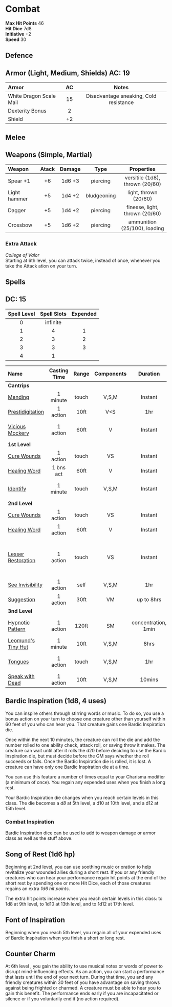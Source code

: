 # Combat


__Max Hit Points__ 46  
__Hit Dice__ 7d8   
__Initiative__ +2   
__Speed__ 30   

## Defence

Armor (Light, Medium, Shields) 
__AC:__ 19  
-----

| Armor   | AC | Notes |
| :-----  | :---: | :---: |
| White Dragon Scale Mail | 15 | Disadvantage sneaking, Cold resistance  |
| Dexterity Bonus | 2 | |
| Shield | +2 | |

## Melee

Weapons (Simple, Martial)
--------------
| Weapon      | Atack  | Damage  | Type        | Properties |
| :------     | :----: | :----:  | :---:       | :---: |
|Spear +1     | +6     | 1d6 +3  | piercing    | versitile (1d8), thrown (20/60) |
|Light hammer | +5     | 1d4 +2  | bludgeoning | light, thrown (20/60) |
|Dagger       | +5     | 1d4 +2  | piercing    | finesse, light, thrown (20/60) |
|Crossbow     | +5     | 1d6 +2  | piercing    |  ammunition (25/100), loading |


### Extra Attack
_College of Valor_  
Starting at 6th level, you can attack twice, instead of once, whenever you take the Attack ation on your turn.


## Spells  
__DC:__ 15
--------
| Spell Level | Spell Slots |  Expended |  
| :---:       | :---:        | :---: |  
| 0           | infinite     | |  
| 1           | 4            | 1 |  
| 2           | 3            | 2 |  
| 3           | 3            | 3 |  
| 4           | 1            | |  


|Name | Casting Time | Range | Components | Duration | Damage |  Notes |
|:--- | :----------: | :---: | :--------: | :------: | :----: | ---- |
| __Cantrips__ |
|[Mending](./spells/mending.md)| 1 minute | touch | V,S,M | Instant | - | repairs things |
|[Prestidigitation](./spells/prestidigitation.md)| 1 action | 10ft | V<S | 1hr | - | create minor effect/object |
|[Vicious Mockery](./spells/vicious_mockery.md)| 1 action | 60ft | V | Instant | 2d4 psychic dmg | Wisdom Save |
| __1st Level__ |
|[Cure Wounds](./spells/cure_wounds.md)                 | 1 action  | touch | VS | Instant | - | 1d8 +4 hp |
|[Healing Word](./spells/healing_word.md)               | 1 bns act | 60ft | V | Instant | - | 1d4 +4 hp |
|[Identify](./spells/identify.md)| 1 minute | touch | V,S,M | Instant | - | learn properties of magic item |
| __2nd Level__ |
|[Cure Wounds](./spells/cure_wounds.md)                 | 1 action  | touch | VS | Instant | - | 2d8 +4 hp |
|[Healing Word](./spells/healing_word.md)               | 1 action  | 60ft | V | Instant | - | 2d4 +4 hp |
|[Lesser Restoration](./spells/lesser_restoration.md)   | 1 action  | touch | VS | Instant | - | curse disease or blindness, deafness, paralysis, poisoned |
|[See Invisibility](./spells/see_invisibility.md)| 1 action | self | V,S,M | 1hr | - | see invisible, ethereal |
|[Suggestion](./spells/suggestion.md)                 | 1 action | 30ft | VM | up to 8hrs | - | Jedi Mind Trick |
| __3nd Level__ |
|[Hypnotic Pattern](./spells/hypnotic_pattern.md)        | 1 action | 120ft | SM | concentration, 1min | - | Wisdom Save, incapacitated |
|[Leomund's Tiny Hut](./spells/leomunds_tiny_hut.md)| 1 minute | 10ft | V,S,M | 8hrs | - | create safe shelter |
|[Tongues](./spells/tongues.md)| 1 action | touch | V,S,M | 1hr | - | understand & speak any language |
|[Speak with Dead](./spells/speak_with_dead.md)| 1 action | 10ft | V,S,M | 10mins | - | converse with corpse |


Bardic Inspiration (1d8, 4 uses)
------------------
You can inspire others through stirring words or music. To do so, you use a bonus action on your turn to choose one creature other than yourself within 60 feet of you who can hear you. That creature gains one Bardic Inspiration die.

Once within the next 10 minutes, the creature can roll the die and add the number rolled to one ability check, attack roll, or saving throw it makes. The creature can wait until after it rolls the d20 before deciding to use the Bardic Inspiration die, but must decide before the GM says whether the roll succeeds or fails. Once the Bardic Inspiration die is rolled, it is lost. A creature can have only one Bardic Inspiration die at a time.

You can use this feature a number of times equal to your Charisma modifier (a minimum of once). You regain any expended uses when you finish a long rest.

Your Bardic Inspiration die changes when you reach certain levels in this class. The die becomes a *d8* at 5th level, a d10 at 10th level, and a d12 at 15th level.

### Combat Inspiration
Bardic Inspiration dice can be used to add to weapon damage or armor class as well as the stuff above. 


Song of Rest (1d6 hp)
-------------
Beginning at 2nd level, you can use soothing music or oration to help revitalize your wounded allies during a short rest. If you or any friendly creatures who can hear your performance regain hit points at the end of the short rest by spending one or more Hit Dice, each of those creatures regains an extra *1d6 hit points*.

The extra hit points increase when you reach certain levels in this class: to 1d8 at 9th level, to 1d10 at 13th level, and to 1d12 at 17th level.


Font of Inspiration
--------------------
Beginning when you reach 5th level, you regain all of your expended uses of Bardic Inspiration when you finish a short or long rest.


Counter Charm
---------------
At 6th level , you gain the ability to use musical notes or words of power to disrupt mind-influencing effects. As an action, you can start a performance that lasts until the end of your next turn. During that time, you and any friendly creatures within 30 feet of you have advantage on saving throws against being frighted or charmed. A creature must be able to hear you to gain this benefit. The performance ends early if you are incapacitated or silence or if you voluntarily end it (no action required).
